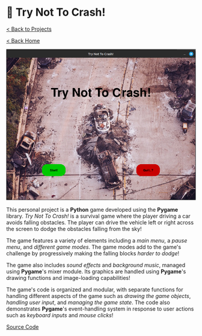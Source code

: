 # 🚙 Try Not To Crash!

[< Back to Projects](/projects)

[< Back Home](/)

![Racing Car Game Main Menu](/images/carpygame.png)

This personal project is a **Python** game developed using the **Pygame** library. _Try Not To Crash!_ is a survival game where the player driving a car avoids falling obstacles. The player can drive the vehicle left or right across the screen to dodge the obstacles falling from the sky!

The game features a variety of elements including a _main menu_, a _pause menu_, and _different game modes_. The game modes add to the game's challenge by progressively making the falling blocks _harder to dodge_!

The game also includes _sound effects_ and _background music_, managed using **Pygame**'s mixer module. Its graphics are handled using **Pygame**'s drawing functions and image-loading capabilities!

The game's code is organized and modular, with separate functions for handling different aspects of the game such as _drawing the game objects_, _handling user input_, and _managing the game state_. The code also demonstrates **Pygame**'s event-handling system in response to user actions such as _keyboard inputs_ and _mouse clicks_!

[Source Code](https://github.com/theantigone/Car-Pygame)
